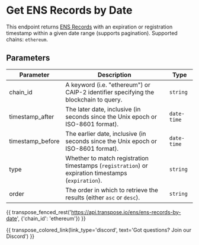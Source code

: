 # Get ENS Records by Date

This endpoint returns [ENS Records](../models/ens_record_model.md) with an expiration or registration timestamp within a given date range (supports pagination). Supported chains: `ethereum`.

## Parameters
| Parameter     | Description                                                                          | Type     | 
|---------------|--------------------------------------------------------------------------------------|----------|
| chain_id      | A keyword (i.e. "ethereum") or CAIP-2 identifier specifying the blockchain to query. | `string` | 
| timestamp_after | The later date, inclusive (in seconds since the Unix epoch or ISO-8601 format).   | `date-time` | 
| timestamp_before | The earlier date, inclusive (in seconds since the Unix epoch or ISO-8601 format).   | `date-time` | 
| type | Whether to match registration timestamps (`registration`) or expiration timestamps (`expiration`).   | `string` | 
| order | The order in which to retrieve the results (either `asc` or `desc`).   | `string` | 

{{ transpose_fenced_rest('https://api.transpose.io/ens/ens-records-by-date', {'chain_id': 'ethereum'}) }}

{{ transpose_colored_link(link_type='discord', text='Got questions?  Join our Discord') }}
